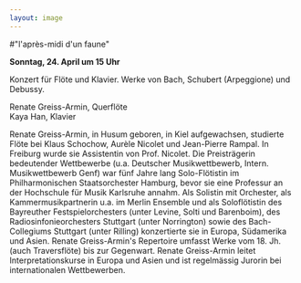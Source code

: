 ```yaml
---
layout: image
---
```


\#"l'après-midi d'un faune"   

**Sonntag, 24. April um 15 Uhr** 

Konzert für Flöte und Klavier. Werke von Bach, Schubert (Arpeggione) und Debussy.  

Renate Greiss-Armin, Querflöte  
Kaya Han, Klavier    

Renate Greiss-Armin, in Husum geboren, in Kiel aufgewachsen, studierte Flöte bei Klaus Schochow, Aurèle Nicolet und Jean-Pierre Rampal. In Freiburg wurde sie Assistentin von Prof. Nicolet. 
Die Preisträgerin bedeutender Wettbewerbe (u.a. Deutscher Musikwettbewerb, Intern. Musikwettbewerb Genf) war fünf Jahre lang Solo-Flötistin im Philharmonischen Staatsorchester Hamburg, bevor sie eine Professur an der Hochschule für Musik Karlsruhe annahm.
Als Solistin mit Orchester, als Kammermusikpartnerin u.a. im Merlin Ensemble und als Soloflötistin des Bayreuther Festspielorchesters (unter Levine, Solti und Barenboim), des Radiosinfonieorchesters Stuttgart (unter Norrington) sowie des Bach-Collegiums Stuttgart (unter Rilling) konzertierte sie in Europa, Südamerika und Asien. Renate Greiss-Armin's Repertoire umfasst Werke vom 18. Jh. (auch Traversflöte) bis zur Gegenwart.
Renate Greiss-Armin leitet Interpretationskurse in Europa und Asien und ist
regelmässig Jurorin bei internationalen Wettbewerben.
